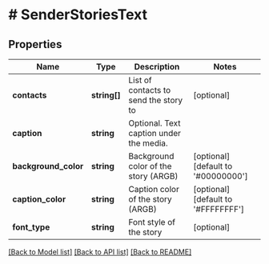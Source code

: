 # # SenderStoriesText

## Properties

Name | Type | Description | Notes
------------ | ------------- | ------------- | -------------
**contacts** | **string[]** | List of contacts to send the story to | [optional]
**caption** | **string** | Optional. Text caption under the media. |
**background_color** | **string** | Background color of the story (ARGB) | [optional] [default to '#00000000']
**caption_color** | **string** | Caption color of the story (ARGB) | [optional] [default to '#FFFFFFFF']
**font_type** | **string** | Font style of the story | [optional]

[[Back to Model list]](../../README.md#models) [[Back to API list]](../../README.md#endpoints) [[Back to README]](../../README.md)
